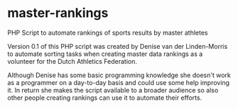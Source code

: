 # master-rankings
PHP Script to automate rankings of sports results by master athletes

Version 0.1 of this PHP script was created by Denise van der Linden-Morris to automate sorting tasks when creating master data rankings as a volunteer for the Dutch Athletics Federation.

Although Denise has some basic programming knowledge she doesn't work as a programmer on a day-to-day basis and could use some help improving it. In return she makes the script available to a broader audience so also other people creating rankings can use it to automate their efforts.
